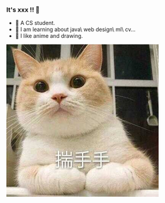 

<!--
**Fork3xxx/Fork3xxx** is a ✨ _special_ ✨ repository because its `README.md` (this file) appears on your GitHub profile.
### Hi there 👋
Here are some ideas to get you started:

- 🔭 I’m currently working on ...
- 🌱 I’m currently learning ...
- 👯 I’m looking to collaborate on ...
- 🤔 I’m looking for help with ...
- 💬 Ask me about ...
- 📫 How to reach me: ...
- 😄 Pronouns: ...
- ⚡ Fun fact: ...
- ![xxx](https://raw.githubusercontent.com/Fork3xxx/CloudImage/master/img20200713204926.png?imageMogr2/auto-orient/strip%7CimageView2/2/w/200)
- ![dog](https://raw.githubusercontent.com/Fork3xxx/CloudImage/master/img20200713205853.jpg)
-->
   
### It's xxx !!  🎨  
- 🥣 A CS student.
- 🍝 I am learning about java\ web design\ ml\ cv...
- 🏐 I like anime and drawing. 

![little dog](./img/mm.jpg)

